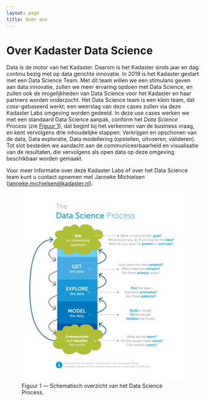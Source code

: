 ```yaml
---
layout: page
title: Over ons
---
```

# Over Kadaster Data Science

Data is de motor van het Kadaster.  Daarom is het Kadaster sinds jaar en dag continu bezig met op data gerichte innovatie.  In 2019 is het Kadaster gestart met een Data Science Team.  Met dit team willen we een stimulans geven aan data innovatie, zullen we meer ervaring opdoen met Data Science, en zullen ook de mogelijkheden van Data Science voor het Kadaster en haar partners worden onderzocht.  Het Data Science team is een klein team, dat _case_-gebaseerd werkt; een weerslag van deze cases zullen via deze Kadaster Labs omgeving worden gedeeld.  In deze use cases werken we met een standaard Data Science aanpak, conform het _Data Science Process_ (zie [Figuur 1](#figuur-1)), dat begint bij het verkennen van de business vraag, en kent vervolgens drie inhoudelijke stappen: Verkrijgen en opschonen van de data, Data exploratie, Data modellering (opstellen, uitvoeren, valideren).  Tot slot besteden we aandacht aan de communiceerbaarheid en visualisatie van de resultaten, die vervolgens als open data op deze omgeving beschikbaar worden gemaakt.

Voor meer informatie over deze Kadaster Labs of over het Data Science team kunt u contact opnemen met Janneke Michielsen ([janneke.michielsen@kadaster.nl](mailto:janneke.michielsen@kadaster.nl)).

<figure id="figuur-1">
  <img src="/navigatiebalk/over_ons.jpg">
  <figcaption>
    Figuur 1 ― Schematisch overzicht van het Data Science Process.
  </figcaption>
</figure>
